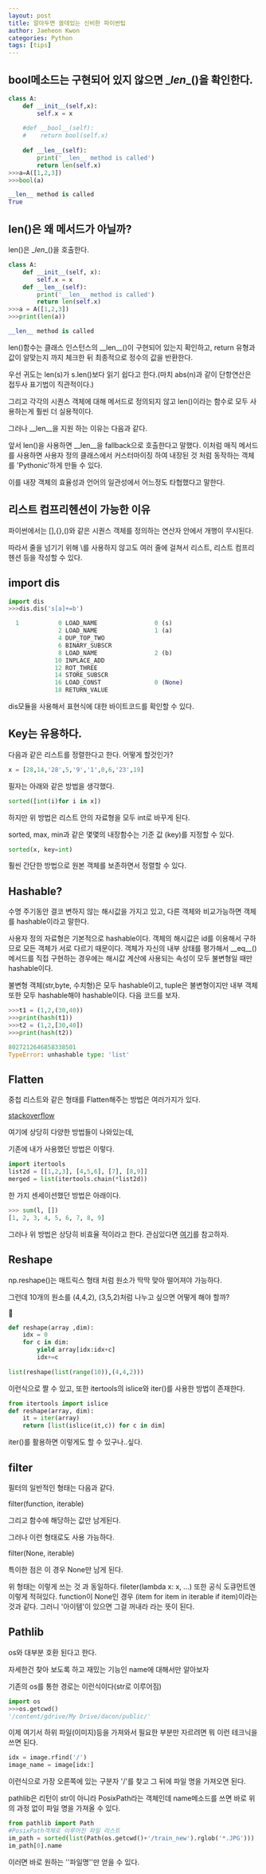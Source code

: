 ```yaml
---
layout: post
title: 알아두면 쓸데있는 신비한 파이썬팁
author: Jaeheon Kwon
categories: Python
tags: [tips]
---
```




## bool메소드는 구현되어 있지 않으면 \__len__()을 확인한다.



```python
class A:
    def __init__(self,x):
        self.x = x
        
    #def __bool__(self):
    #    return bool(self.x)
    
    def __len__(self):
        print('__len__ method is called')
        return len(self.x)
>>>a=A([1,2,3])
>>>bool(a)

__len__ method is called
True
```



## len()은 왜 메서드가 아닐까?

len()은 \__len__()을 호출한다.

```python
class A:
    def __init__(self, x):
        self.x = x
    def __len__(self): 
        print('__len__ method is called')
        return len(self.x)
>>>a = A([1,2,3])
>>>print(len(a))

__len__ method is called
```

len()함수는 클래스 인스턴스의 \_\_len__()이 구현되어 있는지 확인하고, return 유형과 값이 알맞는지 까지 체크한 뒤 최종적으로 정수의 값을 반환한다.

우선 귀도는 len(s)가 s.len()보다 읽기 쉽다고 한다.(마치 abs(n)과 같이 단항연산은 접두사 표기법이 직관적이다.)

그리고 각각의 시퀀스 객체에 대해 메서드로 정의되지 않고 len()이라는 함수로 모두 사용하는게 훨씬 더 실용적이다.

그러나 \_\_len\_\_을 지원 하는 이유는 다음과 같다.

앞서 len()을 사용하면 \__len__을 fallback으로 호출한다고 말했다. 이처럼 매직 메서드를 사용하면 사용자 정의 클래스에서 커스터마이징 하여 내장된 것 처럼 동작하는 객체를 'Pythonic'하게 만들 수 있다.

이를 내장 객체의 효율성과 언어의 일관성에서 어느정도 타협했다고 말한다.



## 리스트 컴프리헨션이 가능한 이유

파이썬에서는 [],{},()와 같은 시퀀스 객체를 정의하는 연산자 안에서 개행이 무시된다.

따라서 줄을 넘기기 위해 \\를 사용하지 않고도 여러 줄에 걸쳐서 리스트, 리스트 컴프리헨션 등을 작성할 수 있다.



## import dis

```python
import dis
>>>dis.dis('s[a]+=b')

  1           0 LOAD_NAME                0 (s)
              2 LOAD_NAME                1 (a)
              4 DUP_TOP_TWO
              6 BINARY_SUBSCR
              8 LOAD_NAME                2 (b)
             10 INPLACE_ADD
             12 ROT_THREE
             14 STORE_SUBSCR
             16 LOAD_CONST               0 (None)
             18 RETURN_VALUE
```

dis모듈을 사용해서 표현식에 대한 바이트코드를 확인할 수 있다.





## Key는 유용하다.

다음과 같은 리스트를 정렬한다고 한다. 어떻게 할것인가?

```python
x = [28,14,'28',5,'9','1',0,6,'23',19]
```



필자는 아래와 같은 방법을 생각했다.

```python
sorted([int(i)for i in x])
```

하지만 위 방법은 리스트 안의 자료형을 모두 int로 바꾸게 된다.



sorted, max, min과 같은 몇몇의 내장함수는 기준 값 (key)를 지정할 수 있다.

```python
sorted(x, key=int)
```

훨씬 간단한 방법으로 원본 객체를 보존하면서 정렬할 수 있다.





## Hashable?

수명 주기동안 결코 변하지 않는 해시값을 가지고 있고, 다른 객체와 비교가능하면 객체를 hashable이라고 말한다.

사용자 정의 자료형은 기본적으로 hashable이다. 객체의 해시값은 id를 이용해서 구하므로 모든 객체가 서로 다르기 때문이다. 객체가 자신의 내부 상태를 평가해서 \_\_eq_\_() 메서드를 직접 구현하는 경우에는 해시값 계산에 사용되는 속성이 모두 불변형일 때만 hashable이다.

불변형 객체(str,byte, 수치형)은 모두 hashable이고, tuple은 불변형이지만 내부 객체또한 모두 hashable해야 hashable이다. 다음 코드를 보자.

```python
>>>t1 = (1,2,(30,40))
>>>print(hash(t1))
>>>t2 = (1,2,[30,40])
>>>print(hash(t2))

8027212646858338501
TypeError: unhashable type: 'list'
```



## Flatten

중첩 리스트와 같은 형태를 Flatten해주는 방법은 여러가지가 있다.

[stackoverflow](https://stackoverflow.com/questions/952914/how-to-make-a-flat-list-out-of-list-of-lists)

여기에 상당히 다양한 방법들이 나와있는데,

기존에 내가 사용했던 방법은 이렇다.

```python
import itertools
list2d = [[1,2,3], [4,5,6], [7], [8,9]]
merged = list(itertools.chain(*list2d))
```



한 가지 센세이션했던 방법은 아래이다.

```python
>>> sum(l, [])
[1, 2, 3, 4, 5, 6, 7, 8, 9]
```

그러나 위 방법은 상당히 비효율 적이라고 한다. 관심있다면 [여기](https://mathieularose.com/how-not-to-flatten-a-list-of-lists-in-python/)를 참고하자.



## Reshape

np.reshape()는 매트릭스 형태 처럼 원소가 딱딱 맞아 떨어져야 가능하다.

그런데 10개의 원소를 (4,4,2), (3,5,2)처럼 나누고 싶으면 어떻게 해야 할까?



```python
def reshape(array ,dim):
    idx = 0
    for c in dim:
        yield array[idx:idx+c]
        idx+=c
        
list(reshape(list(range(10)),(4,4,2)))
```

이런식으로 짤 수 있고, 또한 itertools의 islice와 iter()를 사용한 방법이 존재한다.

```python
from itertools import islice
def reshape(array, dim):
    it = iter(array)
    return [list(islice(it,c)) for c in dim]
```

iter()를 활용하면 이렇게도 할 수 있구나..싶다.



## filter

필터의 일반적인 형태는 다음과 같다.

filter(function, iterable)

그리고 함수에 해당하는 값만 남게된다.

그러나 이런 형태로도 사용 가능하다.

filter(None, iterable)

특이한 점은 이 경우 None만 남게 된다.

위 형태는 이렇게 쓰는 것 과 동일하다. fileter(lambda x: x, ...) 또한 공식 도큐먼트엔 이렇게 적혀있다. function이 None인 경우 (item for item in iterable if item)이라는 것과 같다. 그러니 '아이템'이 있으면 그걸 꺼내라 라는 뜻이 된다.



## Pathlib

os와 대부분 호환 된다고 한다.

자세한건 찾아 보도록 하고 재밌는 기능인 name에 대해서만 알아보자

기존의 os를 통한 경로는 이런식이다(str로 이루어짐)

```python
import os
>>>os.getcwd()
'/content/gdrive/My Drive/dacon/public/'
```

이제 여기서 하위 파일(이미지)등을 가져와서 필요한 부분만 자르려면 뭐 이런 테크닉을 쓰면 된다.

```python
idx = image.rfind('/')
image_name = image[idx:]
```

이런식으로 가장 오른쪽에 있는 구분자 '/'를 찾고 그 뒤에 파일 명을 가져오면 된다.

pathlib은 리턴이 str이 아니라 PosixPath라는 객체인데 name메소드를 쓰면 바로 위의 과정 없이 파일 명을 가져올 수 있다.

```python
from pathlib import Path
#PosixPath객체로 이루어진 파일 리스트
im_path = sorted(list(Path(os.getcwd()+'/train_new').rglob('*.JPG'))) 
im_path[0].name
```

이러면 바로 원하는 ''파일명''만 얻을 수 있다.